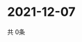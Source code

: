 # 2021-12-07
  共 0条

  <!-- BEGIN -->
  <!-- 最后更新时间Tue Dec 07 2021 21:03:16 GMT+0000 (Coordinated Universal Time) -->
  
  <!-- END -->
  
  